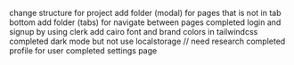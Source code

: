 change structure for project 
add folder (modal) for pages that is not in tab bottom
add folder (tabs) for navigate between pages
completed login and signup by using clerk
add cairo font and brand colors in tailwindcss
completed dark mode but not use localstorage // need research
completed profile for user
completed settings page
